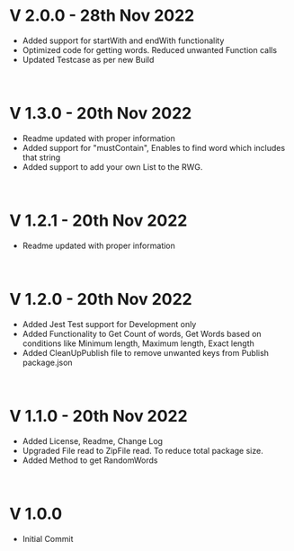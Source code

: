 # V 2.0.0 - 28th Nov 2022

- Added support for startWith and endWith functionality
- Optimized code for getting words. Reduced unwanted Function calls
- Updated Testcase as per new Build

<br/>

# V 1.3.0 - 20th Nov 2022

- Readme updated with proper information
- Added support for "mustContain", Enables to find word which includes that string
- Added support to add your own List to the RWG.

<br/>

# V 1.2.1 - 20th Nov 2022

- Readme updated with proper information

<br/>

# V 1.2.0 - 20th Nov 2022

- Added Jest Test support for Development only
- Added Functionality to Get Count of words, Get Words based on conditions like Minimum length, Maximum length, Exact length
- Added CleanUpPublish file to remove unwanted keys from Publish package.json

<br/>

# V 1.1.0 - 20th Nov 2022

- Added License, Readme, Change Log
- Upgraded File read to ZipFile read. To reduce total package size.
- Added Method to get RandomWords

<br/>

# V 1.0.0

- Initial Commit
